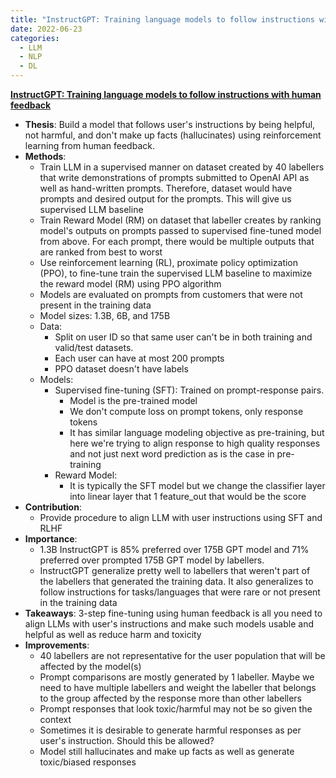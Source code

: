 ```yaml
---
title: "InstructGPT: Training language models to follow instructions with human feedback"
date: 2022-06-23
categories:
  - LLM
  - NLP
  - DL
---
```


**[InstructGPT: Training language models to follow instructions with human feedback](https://arxiv.org/abs/2203.02155)**

- **Thesis**: Build a model that follows user's instructions by being helpful,
  not harmful, and don't make up facts (hallucinates) using reinforcement
  learning from human feedback.
- **Methods**:
  - Train LLM in a supervised manner on dataset created by 40 labellers that
    write demonstrations of prompts submitted to OpenAI API as well as
    hand-written prompts. Therefore, dataset would have prompts and desired
    output for the prompts. This will give us supervised LLM baseline
  - Train Reward Model (RM) on dataset that labeller creates by ranking
    model's outputs on prompts passed to supervised fine-tuned model from above.
    For each prompt, there would be multiple
    outputs that are ranked from best to worst
  - Use reinforcement learning (RL), proximate policy optimization (PPO), to
    fine-tune train the supervised LLM baseline to maximize the reward model (RM) using
    PPO algorithm
  - Models are evaluated on prompts from customers that were not present in
    the training data
  - Model sizes: 1.3B, 6B, and 175B
  - Data:
    - Split on user ID so that same user can't be in both training and
      valid/test datasets.
    - Each user can have at most 200 prompts
    - PPO dataset doesn't have labels
  - Models:
    - Supervised fine-tuning (SFT): Trained on prompt-response pairs.
      - Model is the pre-trained model
      - We don't compute loss on prompt tokens, only response tokens
      - It has similar language modeling objective as pre-training, but here
        we're trying to align response to high quality responses and not just
        next word prediction as is the case in pre-training
    - Reward Model:
      - It is typically the SFT model but we change the classifier layer into
        linear layer that 1 feature_out that would be the score
- **Contribution**:
  - Provide procedure to align LLM with user instructions using SFT and RLHF
- **Importance**:
  - 1.3B InstructGPT is 85% preferred over 175B GPT model and 71% preferred over
    prompted 175B GPT model by labellers.
  - InstructGPT generalize pretty well to labellers that weren't part of
    the labellers that generated the training data. It also generalizes to follow
    instructions for tasks/languages that were rare or not present in the
    training data
- **Takeaways**: 3-step fine-tuning using human feedback is all you need to
  align LLMs with user's instructions and make such models usable and helpful as
  well as reduce harm and toxicity
- **Improvements**:
  - 40 labellers are not representative for the user population that will be
    affected by the model(s)
  - Prompt comparisons are mostly generated by 1 labeller. Maybe we need to
    have multiple labellers and weight the labeller that belongs to the group
    affected by the response more than other labellers
  - Prompt responses that look toxic/harmful may not be so given the context
  - Sometimes it is desirable to generate harmful responses as per user's instruction. Should this be allowed?
  - Model still hallucinates and make up facts as well as generate toxic/biased
    responses

